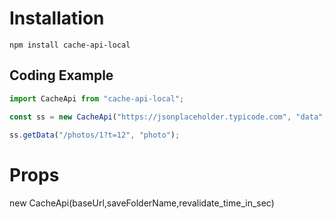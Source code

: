 # Installation

    npm install cache-api-local

## Coding Example

```javascript
import CacheApi from "cache-api-local";

const ss = new CacheApi("https://jsonplaceholder.typicode.com", "data", 100);
                        
ss.getData("/photos/1?t=12", "photo");
```

# Props

new CacheApi(baseUrl,saveFolderName,revalidate_time_in_sec)